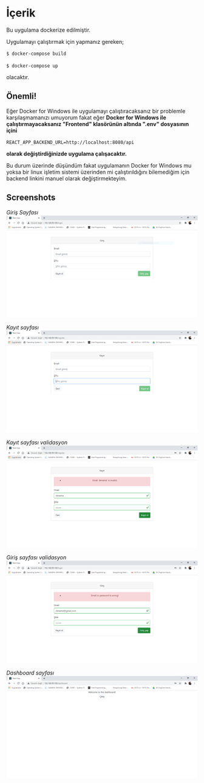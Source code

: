 # İçerik

Bu uygulama dockerize edilmiştir.

Uygulamayı çalıştırmak için yapmanız gereken;

    $ docker-compose build

    $ docker-compose up

olacaktır.

## Önemli!

Eğer Docker for Windows ile uygulamayı çalıştıracaksanız bir problemle karşılaşmamanızı umuyorum fakat eğer **Docker for Windows ile çalıştırmayacaksanız "Frontend" klasörünün altında ".env" dosyasının içini**

    REACT_APP_BACKEND_URL=http://localhost:8080/api

**olarak değiştirdiğinizde uygulama çalışacaktır.**

Bu durum üzerinde düşündüm fakat uygulamanın Docker for Windows mu yoksa bir linux işletim sistemi üzerinden mi çalıştırıldığını bilemediğim için backend linkini manuel olarak değiştirmekteyim.

## Screenshots

*Giriş Sayfası*
![Giriş sayfası](./screenshot1.png)

*Kayıt sayfası*
![Kayıt sayfası](./screenshot2.png)

*Kayıt sayfası validasyon*
![Kayıt sayfası validasyon](./screenshot3.png)

*Giriş sayfası validasyon*
![Giriş sayfası](./screenshot4.png)

*Dashboard sayfası*
![Dashboard sayfası](./screenshot5.png)
